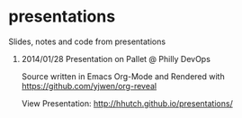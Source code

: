 presentations
=============

Slides, notes and code from presentations


1. 2014/01/28 Presentation on Pallet @ Philly DevOps

	Source written in Emacs Org-Mode and Rendered with https://github.com/yjwen/org-reveal

	View Presentation: http://hhutch.github.io/presentations/
